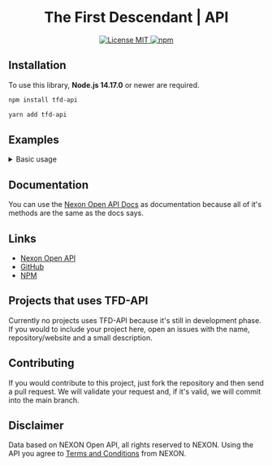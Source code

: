 <h1 align="center">The First Descendant | API</h1>
<p align="center">
    <a href="https://opensource.org/licenses/MIT">
        <img src="https://img.shields.io/badge/License-MIT-blue.svg" alt="License MIT"/>
    </a>
    <a href="https://www.npmjs.com/package/tfd-api">
        <img alt="npm" src="https://img.shields.io/npm/v/tfd-api" />
    </a>
</p>

<h2>Installation</h2>

<p>To use this library, <b>Node.js 14.17.0</b> or newer are required.</p>

```sh
npm install tfd-api

yarn add tfd-api
```

<h2>Examples</h2>

<details>
  <summary>Basic usage</summary>

```js
import { TFDApi } from "tfd-api";

const api = new TFDApi({
  api_key: "YOUR_API_KEY_HERE",
});

api.account.getId("Nickname#1234").then((response) => {
  console.log(response);
});
```

</details>

<h2>Documentation</h2>

You can use the [Nexon Open API Docs](https://openapi.nexon.com/game/tfd/?id=20) as documentation because all of it's methods are the same as the docs says.

<h2>Links</h2>

- [Nexon Open API](https://openapi.nexon.com/game/tfd/?id=20)
- [GitHub](https://github.com/FraWolf/tfd-api/)
- [NPM](https://www.npmjs.com/package/tfd-api)

<h2>Projects that uses TFD-API</h2>

Currently no projects uses TFD-API because it's still in development phase. If you would to include your project here, open an issues with the name, repository/website and a small description.

<h2>Contributing</h2>

If you would contribute to this project, just fork the repository and then send a pull request. We will validate your request and, if it's valid, we will commit into the main branch.

<h2>Disclaimer</h2>

Data based on NEXON Open API, all rights reserved to NEXON. Using the API you agree to [Terms and Conditions](https://openapi.nexon.com/support/terms/) from NEXON.
